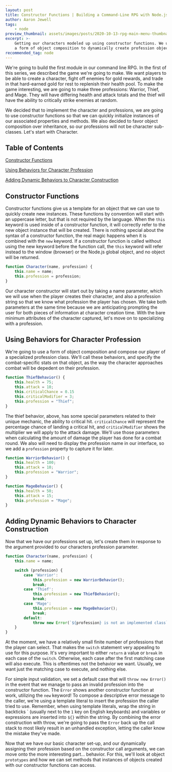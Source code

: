 ```yaml
---
layout: post
title: Constructor Functions | Building a Command-Line RPG with Node.js
author: Aaron Jewell
tags:
    - node
preview_thumbnail: assets/images/posts/2020-10-13-rpg-main-menu-thumbnail.jpg
excerpt: >-
    Getting our characters modeled up using constructor functions. We use
    a form of object composition to dynamically create profession objects...
recommended_tag: node
---
```


We're going to build the first module in our command line RPG. In the first
of this series, we described the game we're going to make. We want players
to be able to create a character, fight off enemies for gold rewards, and
trade in that hard-earned gold for rest to replenish their health pool.
To make the game interesting, we are going to make three professions: Warrior,
Thief, and Mage. They will have differing health and attack totals and the
thief will have the ability to critically strike enemies at random.

We decided that to implement the character and professions, we are going
to use constructor functions so that we can quickly initialize instances
of our associated properties and methods. We also decided to favor object
composition over inheritance, so our professions will not be character
sub-classes. Let's start with Character.

## Table of Contents

[Constructor Functions](#constructor-functions)

[Using Behaviors for Character Profession](#using-behaviors-for-character-profession)

[Adding Dynamic Behaviors to Character Construction](#adding-dynamic-behaviors-to-character-construction)

## Constructor Functions

Constructor functions give us a template for an object that we can use
to quickly create new instances. These functions by convention will start
with an uppercase letter, but that is not required by the language. When
the `this` keyword is used inside of a constructor function, it will correctly
refer to the new object instance that will be created. There is nothing
special about the syntax of a constructor function, the real magic happens
when it is combined with the `new` keyword. If a constructor function is
called without using the new keyword before the function call, the `this`
keyword will refer instead to the window (browser) or the Node.js global
object, and no object will be returned. 

```javascript
function Character(name, profession) {
    this.name = name;
    this.profession = profession;
}
```

Our character constructor will start out by taking a name parameter, which we
will use when the player creates their character, and also a profession string
so that we know what profession the player has chosen. We take both parameters
at the same time because we are anticipating prompting the user for both pieces
of information at character creation time. With the bare minimum attributes
of the character captured, let's move on to specializing with a profession.

## Using Behaviors for Character Profession

We're going to use a form of object composition and compose our player of a
specialized profession class. We'll call these behaviors, and specify the
combat-specific stats on that object, as the way the character approaches
combat will be depedent on their profession.

```javascript
function ThiefBehavior() {
    this.health = 75;
    this.attack = 10;
    this.criticalChance = 0.15
    this.criticalModifier = 3;
    this.profession = "Thief";
}
```

The thief behavior, above, has some special parameters related to their unique
mechanic, the ability to critical hit. `criticalChance` will represent the
percentage chance of landing a critical hit, and `criticalModifier` shows
the multiplier we will apply to the attack damage. We'll use those parameters when
calculating the amount of damage the player has done for a combat round. We
also will need to display the profession name in our interface, so we add
a `profession` property to capture it for later.

```javascript
function WarriorBehavior() {
    this.health = 100;
    this.attack = 10;
    this.profession = "Warrior";
}

function MageBehavior() {
    this.health = 50;
    this.attack = 15;
    this.profession = "Mage";
}
```

## Adding Dynamic Behaviors to Character Construction

Now that we have our professions set up, let's create them in response to the
argument provided to our characters profession parameter.

```javascript
function Character(name, profession) {
    this.name = name;

    switch (profession) {
        case 'Warrior':
            this.profession = new WarriorBehavior();
            break;
        case 'Thief':
            this.profession = new ThiefBehavior();
            break;
        case 'Mage':
            this.profession = new MageBehavior();
            break;
        default:
            throw new Error(`${profession} is not an implemented class`);
    }
}
```

At the moment, we have a relatively small finite number of professions that the
player can select. That makes the `switch` statement very appealing to use for
this purpose. It's very important to either `return` a value or `break` in each
case of the `switch`. Otherwise, each case after the first matching case will
also execute. This is oftentimes not the behavior we want. Usually, we want
just the matching case to execute, and nothing else.

For simple input validation, we set a default case that will `throw new Error()`
in the event that we manage to pass an invalid profession into the constructor
function. The `Error` shows another constructor function at work, utilizing the
`new` keyword! To compose a descriptive error message to the caller, we're
using a template literal to insert the profession the caller tried to use.
Remember, when using template literals, wrap the string in backticks \`
(usually next to the `1` key on English keyboards) and variables or expressions
are inserted into `${}` within the string. By combining the error construction
with throw, we're going to pass the `Error` back up the call stack to
most likely result in an unhandled exception, letting the caller know the
mistake they've made.

Now that we have our basic character set-up, and our dynamically assigning
their profession based on the constructor call arguments, we can move onto
the more interesting part... behavior. For this, we'll look at object
`prototypes` and how we can set methods that instances of objects created
with our constructor functions can access.